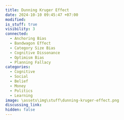 ```yaml
---
title: Dunning Kruger Effect
date: 2024-10-10 09:45:47 +07:00
modified: 
is_stuff: true
visibility: 3
connected:
  - Anchoring Bias
  - Bandwagon Effect
  - Category Size Bias
  - Cognitive Dissonance
  - Optimism Bias
  - Planning Fallacy
categories:
  - Cognitive
  - Social
  - Belief
  - Money
  - Politics
  - Learning
image: \assets\img\stuff\dunning-kruger-effect.png
discussing_link: 
hidden: false
---
```


